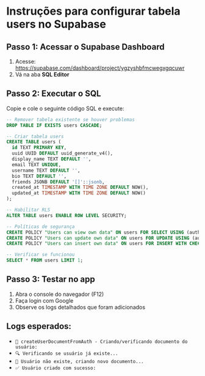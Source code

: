 # Instruções para configurar tabela users no Supabase

## Passo 1: Acessar o Supabase Dashboard
1. Acesse: https://supabase.com/dashboard/project/ygzyshbfmcwegxgqcuwr
2. Vá na aba **SQL Editor**

## Passo 2: Executar o SQL
Copie e cole o seguinte código SQL e execute:

```sql
-- Remover tabela existente se houver problemas
DROP TABLE IF EXISTS users CASCADE;

-- Criar tabela users
CREATE TABLE users (
  id TEXT PRIMARY KEY,
  uuid UUID DEFAULT uuid_generate_v4(),
  display_name TEXT DEFAULT '',
  email TEXT UNIQUE,
  username TEXT DEFAULT '',
  bio TEXT DEFAULT '',
  friends JSONB DEFAULT '[]'::jsonb,
  created_at TIMESTAMP WITH TIME ZONE DEFAULT NOW(),
  updated_at TIMESTAMP WITH TIME ZONE DEFAULT NOW()
);

-- Habilitar RLS
ALTER TABLE users ENABLE ROW LEVEL SECURITY;

-- Políticas de segurança
CREATE POLICY "Users can view own data" ON users FOR SELECT USING (auth.uid()::text = id);
CREATE POLICY "Users can update own data" ON users FOR UPDATE USING (auth.uid()::text = id);
CREATE POLICY "Users can insert own data" ON users FOR INSERT WITH CHECK (auth.uid()::text = id);

-- Verificar se funcionou
SELECT * FROM users LIMIT 1;
```

## Passo 3: Testar no app
1. Abra o console do navegador (F12)
2. Faça login com Google
3. Observe os logs detalhados que foram adicionados

## Logs esperados:
- `🔄 createUserDocumentFromAuth - Criando/verificando documento do usuário:`
- `🔍 Verificando se usuário já existe...`
- `👤 Usuário não existe, criando novo documento...`
- `✅ Usuário criado com sucesso:`